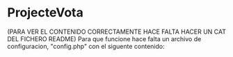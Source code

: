 # ProjecteVota
(PARA VER EL CONTENIDO CORRECTAMENTE HACE FALTA HACER UN CAT DEL FICHERO README)
Para que funcione hace falta un archivo de configuracion, "config.php" con el siguente contenido:

<?php
	$hostname = "localhost";
	$dbname = "projecteVota";
	$username = "root";
	$pass = "";

	$pdo = new PDO ("mysql:host=$hostname; dbname=$dbname", "$username", "$pass");
?>

